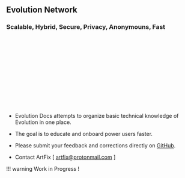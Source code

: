 ## Evolution Network

### Scalable, Hybrid, Secure, Privacy, Anonymouns, Fast

<br><br><br><br><br><br><br><br><br><br><br>

* Evolution Docs attempts to organize basic technical knowledge of Evolution in one place.

* The goal is to educate and onboard power users faster.

* Please submit your feedback and corrections directly on [GitHub](https://github.com/evolution-project/evoxdocs/issues).

* Contact ArtFix [ artfix@protonmail.com ]

!!! warning
    Work in Progress !

